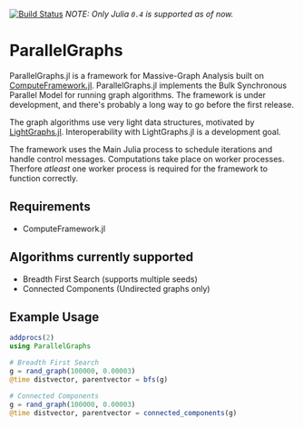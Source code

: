 [![Build Status](https://travis-ci.org/pranavtbhat/ParallelGraphs.jl.svg?branch=master)](https://travis-ci.org/pranavtbhat/ParallelGraphs.jl)
*NOTE: Only Julia `0.4` is supported as of now.*

# ParallelGraphs
ParallelGraphs.jl is a framework for Massive-Graph Analysis built on [ComputeFramework.jl](https://github.com/shashi/ComputeFramework.jl). ParallelGraphs.jl implements the Bulk Synchronous Parallel Model for running graph algorithms. The framework is under development, and there's probably a long way to go before the first release.

The graph algorithms use very light data structures, motivated by [LightGraphs.jl](https://github.com/JuliaGraphs/LightGraphs.jl). Interoperability with LightGraphs.jl is a development goal.

The framework uses the Main Julia process to schedule iterations and handle control messages. Computations take place on worker processes. Therfore *atleast* one worker process is required for the framework to function correctly.

## Requirements
- ComputeFramework.jl

## Algorithms currently supported
- Breadth First Search (supports multiple seeds)
- Connected Components (Undirected graphs only)

## Example Usage
```julia
addprocs(2)
using ParallelGraphs

# Breadth First Search
g = rand_graph(100000, 0.00003)
@time distvector, parentvector = bfs(g)

# Connected Components
g = rand_graph(100000, 0.00003)
@time distvector, parentvector = connected_components(g)
```
